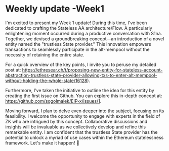 # Weekly update -Week1

I'm excited to present my Week 1 update! During this time, I've been dedicated to crafting the Stateless AA architecture/Flow. A particularly enlightening moment occurred during a productive conversation with S1na. Together, we devised a groundbreaking concept—an introduction of a novel entity named the "trustless State provider." This innovation empowers transactions to seamlessly participate in the alt-mempool without the necessity of retaining the entire state.

For a quick overview of the key points, I invite you to peruse my detailed post at: https://ethresear.ch/t/proposing-new-entity-for-stateless-account-abstraction-trustless-state-provider-allowing-txs-to-enter-alt-mempool-without-holding-the-whole-state/16128). 

Furthermore, I've taken the initiative to outline the idea for this entity by creating the first issue on Github. You can explore this in-depth concept at: https://github.com/sogolmalek/EIP-x/issues/1. 

Moving forward, I plan to delve even deeper into the subject, focusing on its feasibility. I welcome the opportunity to engage with experts in the field of ZK who are intrigued by this concept. Collaborative discussions and insights will be invaluable as we collectively develop and refine this remarkable entity. I am confident that the trustless State provider has the potential to unlock a myriad of use cases within the Ethereum statelessness framework. Let's make it happen! 🚀
